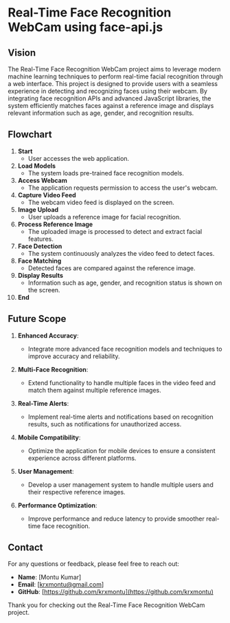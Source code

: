 # Real-Time Face Recognition WebCam using face-api.js

## Vision
The Real-Time Face Recognition WebCam project aims to leverage modern machine learning techniques to perform real-time facial recognition through a web interface. This project is designed to provide users with a seamless experience in detecting and recognizing faces using their webcam. By integrating face recognition APIs and advanced JavaScript libraries, the system efficiently matches faces against a reference image and displays relevant information such as age, gender, and recognition results.

## Flowchart

1. **Start**
   - User accesses the web application.
2. **Load Models**
   - The system loads pre-trained face recognition models.
3. **Access Webcam**
   - The application requests permission to access the user's webcam.
4. **Capture Video Feed**
   - The webcam video feed is displayed on the screen.
5. **Image Upload**
   - User uploads a reference image for facial recognition.
6. **Process Reference Image**
   - The uploaded image is processed to detect and extract facial features.
7. **Face Detection**
   - The system continuously analyzes the video feed to detect faces.
8. **Face Matching**
   - Detected faces are compared against the reference image.
9. **Display Results**
   - Information such as age, gender, and recognition status is shown on the screen.
10. **End**

## Future Scope

1. **Enhanced Accuracy**:
   - Integrate more advanced face recognition models and techniques to improve accuracy and reliability.
   
2. **Multi-Face Recognition**:
   - Extend functionality to handle multiple faces in the video feed and match them against multiple reference images.

3. **Real-Time Alerts**:
   - Implement real-time alerts and notifications based on recognition results, such as notifications for unauthorized access.

4. **Mobile Compatibility**:
   - Optimize the application for mobile devices to ensure a consistent experience across different platforms.

5. **User Management**:
   - Develop a user management system to handle multiple users and their respective reference images.

6. **Performance Optimization**:
   - Improve performance and reduce latency to provide smoother real-time face recognition.

## Contact

For any questions or feedback, please feel free to reach out:

- **Name**: [Montu Kumar]
- **Email**: [krxmontu@gmail.com]
- **GitHub**: [https://github.com/krxmontu](https://github.com/krxmontu)

Thank you for checking out the Real-Time Face Recognition WebCam project.
